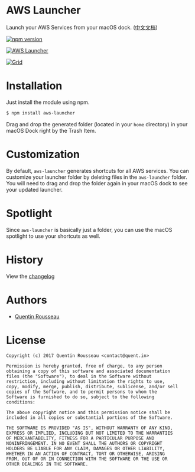 # AWS Launcher

Launch your AWS Services from your macOS dock.  ([中文文档](https://github.com/dfang/aws-launcher/blob/master/README_zh-CN.md))

[![npm version](https://img.shields.io/npm/v/aws-launcher.svg?style=flat)](https://www.npmjs.com/package/aws-launcher)

[![AWS Launcher](https://github.com/kwent/aws-launcher/blob/master/doc/aws-launcher.gif?raw=true)](https://github.com/kwent/aws-launcher/)

[![Grid](https://github.com/kwent/aws-launcher/blob/master/doc/grid.jpeg?raw=true)](https://github.com/kwent/aws-launcher/)

# Installation

Just install the module using npm.

```bash
$ npm install aws-launcher
```

Drag and drop the generated folder (located in your `home` directory) in your
macOS Dock right by the Trash Item.

# Customization

By default, `aws-launcher` generates shortcuts for all AWS services.
You can customize your launcher folder by deleting files in the `aws-launcher` 
folder.
You will need to drag and drop the folder again in your macOS dock to see your 
updated launcher.

# Spotlight

Since `aws-launcher` is basically just a folder, you can use the macOS spotlight 
to use your shortcuts as well.

# History

View the [changelog](https://github.com/kwent/aws-launcher/blob/master/CHANGELOG.md)

# Authors

- [Quentin Rousseau](https://github.com/kwent)

# License

```plain
Copyright (c) 2017 Quentin Rousseau <contact@quent.in>

Permission is hereby granted, free of charge, to any person
obtaining a copy of this software and associated documentation
files (the "Software"), to deal in the Software without
restriction, including without limitation the rights to use,
copy, modify, merge, publish, distribute, sublicense, and/or sell
copies of the Software, and to permit persons to whom the
Software is furnished to do so, subject to the following
conditions:

The above copyright notice and this permission notice shall be
included in all copies or substantial portions of the Software.

THE SOFTWARE IS PROVIDED "AS IS", WITHOUT WARRANTY OF ANY KIND,
EXPRESS OR IMPLIED, INCLUDING BUT NOT LIMITED TO THE WARRANTIES
OF MERCHANTABILITY, FITNESS FOR A PARTICULAR PURPOSE AND
NONINFRINGEMENT. IN NO EVENT SHALL THE AUTHORS OR COPYRIGHT
HOLDERS BE LIABLE FOR ANY CLAIM, DAMAGES OR OTHER LIABILITY,
WHETHER IN AN ACTION OF CONTRACT, TORT OR OTHERWISE, ARISING
FROM, OUT OF OR IN CONNECTION WITH THE SOFTWARE OR THE USE OR
OTHER DEALINGS IN THE SOFTWARE.
```
